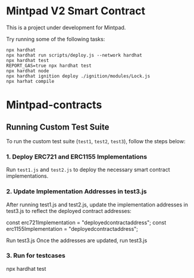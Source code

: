 # Mintpad V2 Smart Contract

This is a project under development for Mintpad.

Try running some of the following tasks:

```shell
npx hardhat 
npx hardhat run scripts/deploy.js --network hardhat
npx hardhat test
REPORT_GAS=true npx hardhat test
npx hardhat node
npx hardhat ignition deploy ./ignition/modules/Lock.js
npx harhat compile 
```

# Mintpad-contracts

## Running Custom Test Suite

To run the custom test suite (`test1`, `test2`, `test3`), follow the steps below:

### 1. Deploy ERC721 and ERC1155 Implementations

Run `test1.js` and `test2.js` to deploy the necessary smart contract implementations.



### 2. Update Implementation Addresses in test3.js
After running test1.js and test2.js, update the implementation addresses in test3.js to reflect the deployed contract addresses:


const erc721Implementation = "deployedcontractaddress";
const erc1155Implementation = "deployedcontractaddress";




 Run test3.js
Once the addresses are updated, run test3.js 
### 3.  Run for testcases
npx hardhat test


